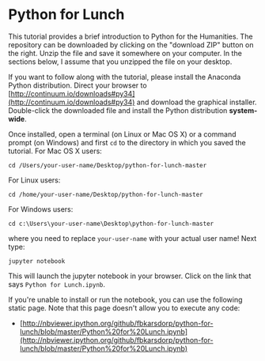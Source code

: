 # Python for Lunch

This tutorial provides a brief introduction to Python for the Humanities. The repository can be downloaded by clicking on the "download ZIP" button on the right. Unzip the file and save it somewhere on your computer. In the sections below, I assume that you unzipped the file on your desktop. 

If you want to follow along with the tutorial, please install the Anaconda Python distribution. Direct your browser to [http://continuum.io/downloads#py34](http://continuum.io/downloads#py34) and download the graphical installer. Double-click the downloaded file and install the Python distribution **system-wide**.

Once installed, open a terminal (on Linux or Mac OS X) or a command prompt (on Windows) and first `cd` to the directory in which you saved the tutorial. For Mac OS X users:

    cd /Users/your-user-name/Desktop/python-for-lunch-master

For Linux users:

    cd /home/your-user-name/Desktop/python-for-lunch-master

For Windows users:

    cd c:\Users\your-user-name\Desktop\python-for-lunch-master

where you need to replace `your-user-name` with your actual user name! Next type:

    jupyter notebook

This will launch the jupyter notebook in your browser. Click on the link that says `Python for Lunch.ipynb`. 

If you're unable to install or run the notebook, you can use the following static page. Note that this page doesn't allow you to execute any code:
- [http://nbviewer.ipython.org/github/fbkarsdorp/python-for-lunch/blob/master/Python%20for%20Lunch.ipynb](http://nbviewer.ipython.org/github/fbkarsdorp/python-for-lunch/blob/master/Python%20for%20Lunch.ipynb)